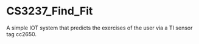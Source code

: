# CS3237_Find_Fit
A simple IOT system that predicts the exercises of the user via a TI sensor tag cc2650.
